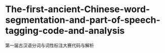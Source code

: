 # The-first-ancient-Chinese-word-segmentation-and-part-of-speech-tagging-code-and-analysis
第一届古汉语分词与词性标注大赛代码与解析
